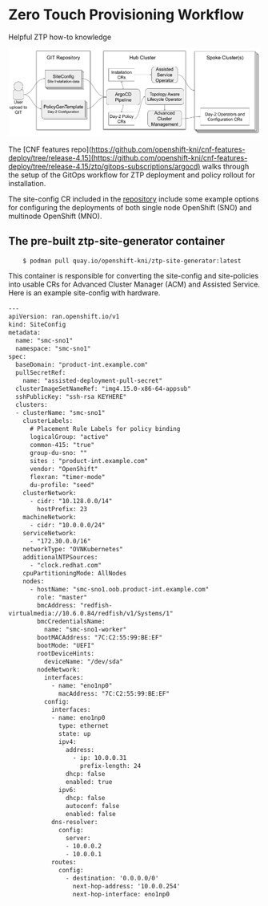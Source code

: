 # Zero Touch Provisioning Workflow 
Helpful ZTP how-to knowledge

![GitOps ZTP flow overview](https://github.com/openshift-kni/cnf-features-deploy/blob/release-4.15/ztp/gitops-subscriptions/argocd/ztp_gitops_flow.png)

The [CNF features repo](https://github.com/openshift-kni/cnf-features-deploy/tree/release-4.15](https://github.com/openshift-kni/cnf-features-deploy/tree/release-4.15/ztp/gitops-subscriptions/argocd) walks through the setup of the GitOps workflow for ZTP deployment and policy rollout for installation.

The site-config CR included in the [repository](https://github.com/openshift-kni/cnf-features-deploy/blob/release-4.15/ztp/gitops-subscriptions/argocd/example/siteconfig/example-sno.yaml) include some example options for configuring the deployments of both single node OpenShift (SNO) and multinode OpenShift (MNO). 

## The pre-built ztp-site-generator container 
```
    $ podman pull quay.io/openshift-kni/ztp-site-generator:latest
```

This container is responsible for converting the site-config and site-policies into usable CRs for Advanced Cluster Manager (ACM) and Assisted Service. Here is an example site-config with hardware.

```
---
apiVersion: ran.openshift.io/v1
kind: SiteConfig
metadata:
  name: "smc-sno1"
  namespace: "smc-sno1"
spec:
  baseDomain: "product-int.example.com"
  pullSecretRef:
    name: "assisted-deployment-pull-secret"
  clusterImageSetNameRef: "img4.15.0-x86-64-appsub"
  sshPublicKey: "ssh-rsa KEYHERE"
  clusters:
  - clusterName: "smc-sno1"
    clusterLabels:
      # Placement Rule Labels for policy binding 
      logicalGroup: "active"
      common-415: "true"
      group-du-sno: ""
      sites : "product-int.example.com"
      vendor: "OpenShift"
      flexran: "timer-mode"
      du-profile: "seed"
    clusterNetwork:
      - cidr: "10.128.0.0/14"
        hostPrefix: 23
    machineNetwork:
      - cidr: "10.0.0.0/24"
    serviceNetwork:
      - "172.30.0.0/16"
    networkType: "OVNKubernetes"
    additionalNTPSources:
      - "clock.redhat.com"
    cpuPartitioningMode: AllNodes
    nodes:
      - hostName: "smc-sno1.oob.product-int.example.com"
        role: "master"
        bmcAddress: "redfish-virtualmedia://10.6.0.84/redfish/v1/Systems/1"
        bmcCredentialsName:
          name: "smc-sno1-worker"
        bootMACAddress: "7C:C2:55:99:BE:EF"
        bootMode: "UEFI"
        rootDeviceHints:
          deviceName: "/dev/sda"
        nodeNetwork:
          interfaces:
            - name: "eno1np0"
              macAddress: "7C:C2:55:99:BE:EF"
          config:
            interfaces:
            - name: eno1np0
              type: ethernet
              state: up
              ipv4:
                address:
                  - ip: 10.0.0.31 
                    prefix-length: 24
                dhcp: false
                enabled: true
              ipv6:
                dhcp: false
                autoconf: false
                enabled: false
            dns-resolver:
              config:
                server:
                - 10.0.0.2
                - 10.0.0.1 
            routes:
              config:
                - destination: '0.0.0.0/0'
                  next-hop-address: '10.0.0.254'
                  next-hop-interface: eno1np0
 ```

